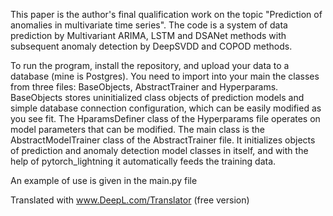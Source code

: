 This paper is the author's final qualification work on the topic "Prediction of anomalies in multivariate time series". The code is a system of data prediction by Multivariant ARIMA, LSTM and DSANet methods with subsequent anomaly detection by DeepSVDD and COPOD methods. 

To run the program, install the repository, and upload your data to a database (mine is Postgres). You need to import into your main the classes from three files: BaseObjects, AbstractTrainer and Hyperparams. 
BaseObjects stores uninitialized class objects of prediction models and simple database connection configuration, which can be easily modified as you see fit. 
The HparamsDefiner class of the Hyperparams file operates on model parameters that can be modified.
The main class is the AbstractModelTrainer class of the AbstractTrainer file. It initializes objects of prediction and anomaly detection model classes in itself, and with the help of pytorch_lightning it automatically feeds the training data. 

An example of use is given in the main.py file



Translated with www.DeepL.com/Translator (free version)
